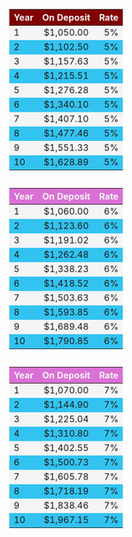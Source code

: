 <head>
  <meta charset="utf-8">
  <title>CNIT 133 - Homework 4 Part 2</title>
  <meta name="description" content="Web Page for HW Assignment 4 of CNIT 133 - Javascript">
  <meta name="viewport" content="width=device-width, initial-scale=1, shrink-to-fit=yes">
  <div class="row" id="results"> <div class="one-third column"><table><thead><tr style="background: black;"><th style="text-align: left; background-color: maroon; color: whitesmoke;">Year</th><th style="text-align: center; background-color: maroon; color: whitesmoke;">On Deposit</th><th style="text-align: right; background-color: maroon; color: whitesmoke;">Rate</th></tr></thead><tbody><tr style="background: whitesmoke;"><td style="text-align:left">1</td><td style="text-align:center">$1,050.00</td><td style="text-align:right">5%</td></tr><tr style="background: rgb(51, 195, 240);"><td style="text-align:left">2</td><td style="text-align:center">$1,102.50</td><td style="text-align:right">5%</td></tr><tr style="background: whitesmoke;"><td style="text-align:left">3</td><td style="text-align:center">$1,157.63</td><td style="text-align:right">5%</td></tr><tr style="background: rgb(51, 195, 240);"><td style="text-align:left">4</td><td style="text-align:center">$1,215.51</td><td style="text-align:right">5%</td></tr><tr style="background: whitesmoke;"><td style="text-align:left">5</td><td style="text-align:center">$1,276.28</td><td style="text-align:right">5%</td></tr><tr style="background: rgb(51, 195, 240);"><td style="text-align:left">6</td><td style="text-align:center">$1,340.10</td><td style="text-align:right">5%</td></tr><tr style="background: whitesmoke;"><td style="text-align:left">7</td><td style="text-align:center">$1,407.10</td><td style="text-align:right">5%</td></tr><tr style="background: rgb(51, 195, 240);"><td style="text-align:left">8</td><td style="text-align:center">$1,477.46</td><td style="text-align:right">5%</td></tr><tr style="background: whitesmoke;"><td style="text-align:left">9</td><td style="text-align:center">$1,551.33</td><td style="text-align:right">5%</td></tr><tr style="background: rgb(51, 195, 240);"><td style="text-align:left">10</td><td style="text-align:center">$1,628.89</td><td style="text-align:right">5%</td></tr></tbody></table></div><div class="one-third column"><table><thead><tr style="background: whitesmoke;"><th style="text-align: left; background-color: orchid; color: whitesmoke;">Year</th><th style="text-align: center; background-color: orchid; color: whitesmoke;">On Deposit</th><th style="text-align: right; background-color: orchid; color: whitesmoke;">Rate</th></tr></thead><tbody><tr style="background: whitesmoke;"><td style="text-align:left">1</td><td style="text-align:center">$1,060.00</td><td style="text-align:right">6%</td></tr><tr style="background: rgb(51, 195, 240);"><td style="text-align:left">2</td><td style="text-align:center">$1,123.60</td><td style="text-align:right">6%</td></tr><tr style="background: whitesmoke;"><td style="text-align:left">3</td><td style="text-align:center">$1,191.02</td><td style="text-align:right">6%</td></tr><tr style="background: rgb(51, 195, 240);"><td style="text-align:left">4</td><td style="text-align:center">$1,262.48</td><td style="text-align:right">6%</td></tr><tr style="background: whitesmoke;"><td style="text-align:left">5</td><td style="text-align:center">$1,338.23</td><td style="text-align:right">6%</td></tr><tr style="background: rgb(51, 195, 240);"><td style="text-align:left">6</td><td style="text-align:center">$1,418.52</td><td style="text-align:right">6%</td></tr><tr style="background: whitesmoke;"><td style="text-align:left">7</td><td style="text-align:center">$1,503.63</td><td style="text-align:right">6%</td></tr><tr style="background: rgb(51, 195, 240);"><td style="text-align:left">8</td><td style="text-align:center">$1,593.85</td><td style="text-align:right">6%</td></tr><tr style="background: whitesmoke;"><td style="text-align:left">9</td><td style="text-align:center">$1,689.48</td><td style="text-align:right">6%</td></tr><tr style="background: rgb(51, 195, 240);"><td style="text-align:left">10</td><td style="text-align:center">$1,790.85</td><td style="text-align:right">6%</td></tr></tbody></table></div><div class="one-third column"><table><thead><tr style="background: whitesmoke;"><th style="text-align: left; background-color: orchid; color: whitesmoke;">Year</th><th style="text-align: center; background-color: orchid; color: whitesmoke;">On Deposit</th><th style="text-align: right; background-color: orchid; color: whitesmoke;">Rate</th></tr></thead><tbody><tr style="background: whitesmoke;"><td style="text-align:left">1</td><td style="text-align:center">$1,070.00</td><td style="text-align:right">7%</td></tr><tr style="background: rgb(51, 195, 240);"><td style="text-align:left">2</td><td style="text-align:center">$1,144.90</td><td style="text-align:right">7%</td></tr><tr style="background: whitesmoke;"><td style="text-align:left">3</td><td style="text-align:center">$1,225.04</td><td style="text-align:right">7%</td></tr><tr style="background: rgb(51, 195, 240);"><td style="text-align:left">4</td><td style="text-align:center">$1,310.80</td><td style="text-align:right">7%</td></tr><tr style="background: whitesmoke;"><td style="text-align:left">5</td><td style="text-align:center">$1,402.55</td><td style="text-align:right">7%</td></tr><tr style="background: rgb(51, 195, 240);"><td style="text-align:left">6</td><td style="text-align:center">$1,500.73</td><td style="text-align:right">7%</td></tr><tr style="background: whitesmoke;"><td style="text-align:left">7</td><td style="text-align:center">$1,605.78</td><td style="text-align:right">7%</td></tr><tr style="background: rgb(51, 195, 240);"><td style="text-align:left">8</td><td style="text-align:center">$1,718.19</td><td style="text-align:right">7%</td></tr><tr style="background: whitesmoke;"><td style="text-align:left">9</td><td style="text-align:center">$1,838.46</td><td style="text-align:right">7%</td></tr><tr style="background: rgb(51, 195, 240);"><td style="text-align:left">10</td><td style="text-align:center">$1,967.15</td><td style="text-align:right">7%</td></tr></tbody></table></div>
  
  <script>const calcInterest=(t,e,l)=>{let n,c,r={style:"currency",currency:"USD"};c='<div class="one-third column"><table><thead><tr><th style="text-align:left">Year</th><th style="text-align:center">On Deposit</th><th style="text-align:right">Rate</th></tr></thead><tbody>';for(let s=1;s<=l;s++)n=t*(1+e)**s,c+=`<tr><td style="text-align:left">${s}</td><td style="text-align:center">${n.toLocaleString("en",r)}</td><td style="text-align:right">${e.toLocaleString("en-GB",{style:"percent"})}</td></tr>`;c+="</tbody></table></div>",document.getElementById("results").innerHTML+=c};window.addEventListener("load",(()=>{calcInterest(1e3,.05,10),calcInterest(1e3,.06,10),calcInterest(1e3,.07,10),$("table thead tr th").each((function(t){$(this).css("background-color","orchid"),$(this).css("color","whitesmoke")})),$("table tr:nth-child(even)").css("background","#33c3f0"),$("table tr:nth-child(odd)").css("background","whitesmoke")}))</script>  
